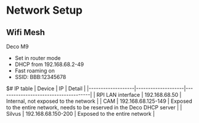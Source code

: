# Network Setup

## Wifi Mesh
Deco M9

- Set in router mode
- DHCP from 192.168.68.2-49
- Fast roaming on 
- SSID: BBB:12345678

$# IP table
| Device            | IP                 | Detail                               |
|-------------------|--------------------|--------------------------------------|
| RPI LAN interface | 192.168.68.50      | Internal, not exposed to the network |
| CAM               | 192.168.68.125-149 | Exposed to the entire network, needs to be reserved in the Deco DHCP server        |
| Silvus            | 192.168.68.150-200 | Exposed to the entire network        |